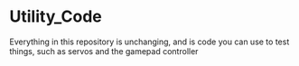 # Utility_Code
Everything in this repository is unchanging, and is code you can use to test things, such as servos and the gamepad controller
